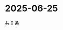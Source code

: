 # 2025-06-25

共 0 条

<!-- BEGIN ZHIHUQUESTIONS -->
<!-- 最后更新时间 Wed Jun 25 2025 23:13:10 GMT+0800 (China Standard Time) -->

<!-- END ZHIHUQUESTIONS -->
